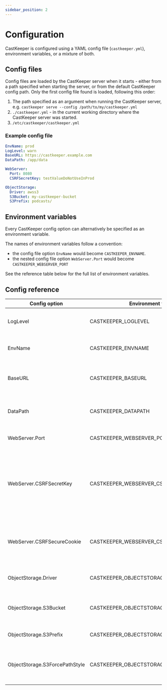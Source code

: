 ```yaml
---
sidebar_position: 2
---
```


# Configuration

CastKeeper is configured using a YAML config file (`castkeeper.yml`),
environment variables, or a mixture of both.

## Config files

Config files are loaded by the CastKeeper server when it starts - either
from a path specified when starting the server, or from the default CastKeeper
config path. Only the first config file found is loaded, following this order:

1. The path specified as an argument when running the CastKeeper server, e.g.
   `castkeeper serve --config /path/to/my/castkeeper.yml`
2. `./castkeeper.yml` - in the current working directory where the CastKeeper
   server was started.
3. `/etc/castkeeper/castkeeper.yml`

### Example config file

```YAML
EnvName: prod
LogLevel: warn
BaseURL: https://castkeeper.example.com
DataPath: /app/data

WebServer:
  Port: 8080
  CSRFSecretKey: testValueDoNotUseInProd

ObjectStorage:
  Driver: awss3
  S3Bucket: my-castkeeper-bucket
  S3Prefix: podcasts/
```

## Environment variables

Every CastKeeper config option can alternatively be specified as an
environment variable.

The names of environment variables follow a convention:

- the config file option `EnvName` would become `CASTKEEPER_ENVNAME`.
- the nested config file option `WebServer.Port` would become `CASTKEEPER_WEBSERVER_PORT`

See the reference table below for the full list of environment variables.

## Config reference

| Config option                  | Environment variable                      | Description |
| ------------------------------ | ----------------------------------------- | ----------- |
| LogLevel                       | CASTKEEPER_LOGLEVEL                       | Log verbosity. Allowed values: `debug`,`info`, `warn`, `error`. Default value: `info`. |
| EnvName                        | CASTKEEPER_ENVNAME                        | The name of the environment, used in logs. Default value: `unknown`. |
| BaseURL                        | CASTKEEPER_BASEURL                        | The URL that CastKeeper is hosted at, e.g. `https://ck.example.com`. Required. |
| DataPath                        | CASTKEEPER_DATAPATH                        | The path to the directory that CastKeeper uses to store its data, e.g. `/app/data`. Required. |
| WebServer.Port                 | CASTKEEPER_WEBSERVER_PORT                 | The port the web server should listen to. Default value: `8080`. |
| WebServer.CSRFSecretKey        | CASTKEEPER_WEBSERVER_CSRFSECRETKEY        | Unique secret key used to create CSRF tokens. It is very important that this value remains secret. To avoid this key being stored in plain text in the config file, it is recommended that it is provided as an environment variable. Required. |
| WebServer.CSRFSecureCookie     | CASTKEEPER_WEBSERVER_CSRFSECURECOOKIE     | Boolean value - if true, the CSRF cookie has the secure attribute. Should be true in production if CastKeeper is on HTTPS. Default value: `true`. |
| ObjectStorage.Driver           | CASTKEEPER_OBJECTSTORAGE_DRIVER           | The object storage provider to use. Allowed values: `local`, `awss3`. Required. |
| ObjectStorage.S3Bucket         | CASTKEEPER_OBJECTSTORAGE_S3BUCKET         | The S3 bucket to use for file storage when using the `awss3` provider. Required when `Driver` is `awss3`. |
| ObjectStorage.S3Prefix         | CASTKEEPER_OBJECTSTORAGE_S3PREFIX         | Optional prefix for files when using the `awss3` provider. |
| ObjectStorage.S3ForcePathStyle | CASTKEEPER_OBJECTSTORAGE_S3FORCEPATHSTYLE | Boolean value. Usually false, may need to be set to true for some S3 compatible storage services. Default value: false. |
